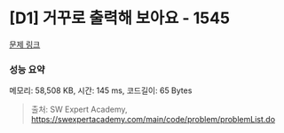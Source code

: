 # [D1] 거꾸로 출력해 보아요 - 1545 

[문제 링크](https://swexpertacademy.com/main/code/problem/problemDetail.do?contestProbId=AV2gbY0qAAQBBAS0) 

### 성능 요약

메모리: 58,508 KB, 시간: 145 ms, 코드길이: 65 Bytes



> 출처: SW Expert Academy, https://swexpertacademy.com/main/code/problem/problemList.do
